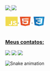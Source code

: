  <div>
   <a href="https://github.com/Flaviarabelo1">
   <img height="180em" src="https://github-readme-stats.vercel.app/api?username=Flaviarabelo1&show_icons=true&theme=midnight-purple"/>
   <img height="180em" src="https://github-readme-stats.vercel.app/api/top-langs/?username=Flaviarabelo1&layout=compact&langs_count=6&theme=calm_pink"/>

</div>
<div style="display: inline_block"><br>
  <img align="center" alt="Js" height="30" width="40" src="https://raw.githubusercontent.com/devicons/devicon/master/icons/javascript/javascript-plain.svg">
  <img align="center" alt="HTML" height="30" width="40" src="https://raw.githubusercontent.com/devicons/devicon/master/icons/html5/html5-original.svg">
  <img align="center" alt="CSS" height="30" width="40" src="https://raw.githubusercontent.com/devicons/devicon/master/icons/css3/css3-original.svg">
</div>
 
 <br>
 
  ### Meus contatos:
 
<div> 
  <a href="https://www.instagram.com/flaviaarabelo/" target="_blank"><img src="https://img.shields.io/badge/-Instagram-%23E4405F?style=for-the-badge&logo=instagram&logoColor=white" target="_blank"></a>
  <a href = "mailto:flaviarabelo1@gmail.com"><img src="https://img.shields.io/badge/-Gmail-%23333?style=for-the-badge&logo=gmail&logoColor=white" target="_blank"></a>
  <a href="https://www.linkedin.com/in/fl%C3%A1via-rabelo-//" target="_blank"><img src="https://img.shields.io/badge/-LinkedIn-%230077B5?style=for-the-badge&logo=linkedin&logoColor=white" target="_blank"></a> 
 
  ![Snake animation](https://github.com/Flaviarabelo1/Flaviarabelo1/blob/output/github-contribution-grid-snake.svg)

</div>
